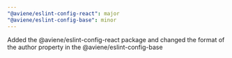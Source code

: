 ```yaml
---
"@aviene/eslint-config-react": major
"@aviene/eslint-config-base": minor
---
```


Added the @aviene/eslint-config-react package and changed the format of the author property in the @aviene/eslint-config-base
